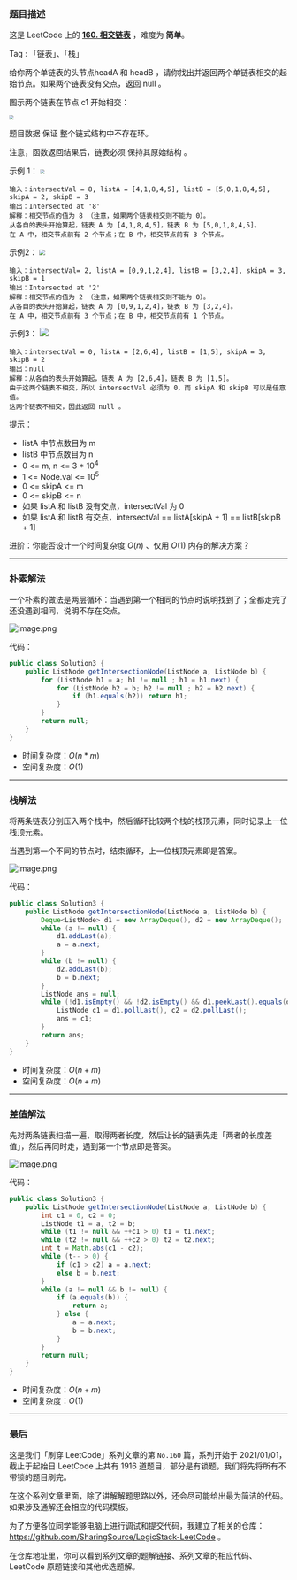 ### 题目描述

这是 LeetCode 上的 **[160. 相交链表](https://leetcode-cn.com/problems/intersection-of-two-linked-lists/solution/gong-shui-san-xie-zhao-liang-tiao-lian-b-h3bd/)** ，难度为 **简单**。

Tag : 「链表」、「栈」


给你两个单链表的头节点headA 和 headB ，请你找出并返回两个单链表相交的起始节点。如果两个链表没有交点，返回 null 。

图示两个链表在节点 c1 开始相交：

<img src="https://assets.leetcode-cn.com/aliyun-lc-upload/uploads/2018/12/14/160_statement.png" style="zoom:50%;" />


题目数据 保证 整个链式结构中不存在环。

注意，函数返回结果后，链表必须 保持其原始结构 。

示例 1：
<img src="https://assets.leetcode-cn.com/aliyun-lc-upload/uploads/2018/12/14/160_example_1.png" style="zoom:50%;" />

```
输入：intersectVal = 8, listA = [4,1,8,4,5], listB = [5,0,1,8,4,5], skipA = 2, skipB = 3
输出：Intersected at '8'
解释：相交节点的值为 8 （注意，如果两个链表相交则不能为 0）。
从各自的表头开始算起，链表 A 为 [4,1,8,4,5]，链表 B 为 [5,0,1,8,4,5]。
在 A 中，相交节点前有 2 个节点；在 B 中，相交节点前有 3 个节点。
```
示例2：
<img src="https://assets.leetcode-cn.com/aliyun-lc-upload/uploads/2018/12/14/160_example_2.png" style="zoom: 67%;" />

```
输入：intersectVal= 2, listA = [0,9,1,2,4], listB = [3,2,4], skipA = 3, skipB = 1
输出：Intersected at '2'
解释：相交节点的值为 2 （注意，如果两个链表相交则不能为 0）。
从各自的表头开始算起，链表 A 为 [0,9,1,2,4]，链表 B 为 [3,2,4]。
在 A 中，相交节点前有 3 个节点；在 B 中，相交节点前有 1 个节点。
```
示例3：
![](https://assets.leetcode-cn.com/aliyun-lc-upload/uploads/2018/12/14/160_example_3.png)

```
输入：intersectVal = 0, listA = [2,6,4], listB = [1,5], skipA = 3, skipB = 2
输出：null
解释：从各自的表头开始算起，链表 A 为 [2,6,4]，链表 B 为 [1,5]。
由于这两个链表不相交，所以 intersectVal 必须为 0，而 skipA 和 skipB 可以是任意值。
这两个链表不相交，因此返回 null 。
```

提示：
* listA 中节点数目为 m
* listB 中节点数目为 n
* 0 <= m, n <= 3 * $10^4$
* 1 <= Node.val <= $10^5$
* 0 <= skipA <= m
* 0 <= skipB <= n
* 如果 listA 和 listB 没有交点，intersectVal 为 0
* 如果 listA 和 listB 有交点，intersectVal == listA[skipA + 1] == listB[skipB + 1]


进阶：你能否设计一个时间复杂度 $O(n)$ 、仅用 $O(1)$ 内存的解决方案？

---

### 朴素解法

一个朴素的做法是两层循环：当遇到第一个相同的节点时说明找到了；全都走完了还没遇到相同，说明不存在交点。

![image.png](https://pic.leetcode-cn.com/1622769850-UZiqOF-image.png)

代码：
```Java []
public class Solution3 {
    public ListNode getIntersectionNode(ListNode a, ListNode b) {
        for (ListNode h1 = a; h1 != null ; h1 = h1.next) {
            for (ListNode h2 = b; h2 != null ; h2 = h2.next) {
                if (h1.equals(h2)) return h1;
            }
        }
        return null;
    }
}
```
* 时间复杂度：$O(n * m)$
* 空间复杂度：$O(1)$

---

### 栈解法

将两条链表分别压入两个栈中，然后循环比较两个栈的栈顶元素，同时记录上一位栈顶元素。

当遇到第一个不同的节点时，结束循环，上一位栈顶元素即是答案。

![image.png](https://pic.leetcode-cn.com/1622769767-JqWwju-image.png)

代码：
```Java []
public class Solution3 {
    public ListNode getIntersectionNode(ListNode a, ListNode b) {
        Deque<ListNode> d1 = new ArrayDeque(), d2 = new ArrayDeque();
        while (a != null) {
            d1.addLast(a);
            a = a.next;
        } 
        while (b != null) {
            d2.addLast(b);
            b = b.next;
        }
        ListNode ans = null;
        while (!d1.isEmpty() && !d2.isEmpty() && d1.peekLast().equals(d2.peekLast())) {
            ListNode c1 = d1.pollLast(), c2 = d2.pollLast();
            ans = c1;
        }
        return ans;
    }
}
```
* 时间复杂度：$O(n + m)$
* 空间复杂度：$O(n + m)$

---

### 差值解法

先对两条链表扫描一遍，取得两者长度，然后让长的链表先走「两者的长度差值」，然后再同时走，遇到第一个节点即是答案。

![image.png](https://pic.leetcode-cn.com/1622769418-LujNwY-image.png)

代码：
```Java []
public class Solution3 {
    public ListNode getIntersectionNode(ListNode a, ListNode b) {
        int c1 = 0, c2 = 0;
        ListNode t1 = a, t2 = b;
        while (t1 != null && ++c1 > 0) t1 = t1.next;
        while (t2 != null && ++c2 > 0) t2 = t2.next;
        int t = Math.abs(c1 - c2);
        while (t-- > 0) {
            if (c1 > c2) a = a.next;
            else b = b.next;
        }
        while (a != null && b != null) {
            if (a.equals(b)) {
                return a;
            } else {
                a = a.next;
                b = b.next;
            }
        }
        return null;
    }
}
```
* 时间复杂度：$O(n + m)$
* 空间复杂度：$O(1)$

---

### 最后

这是我们「刷穿 LeetCode」系列文章的第 `No.160` 篇，系列开始于 2021/01/01，截止于起始日 LeetCode 上共有 1916 道题目，部分是有锁题，我们将先将所有不带锁的题目刷完。

在这个系列文章里面，除了讲解解题思路以外，还会尽可能给出最为简洁的代码。如果涉及通解还会相应的代码模板。

为了方便各位同学能够电脑上进行调试和提交代码，我建立了相关的仓库：https://github.com/SharingSource/LogicStack-LeetCode 。

在仓库地址里，你可以看到系列文章的题解链接、系列文章的相应代码、LeetCode 原题链接和其他优选题解。

